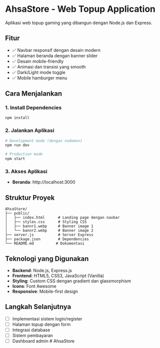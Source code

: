 # AhsaStore - Web Topup Application

Aplikasi web topup gaming yang dibangun dengan Node.js dan Express.

## Fitur

- ✅ Navbar responsif dengan desain modern
- ✅ Halaman beranda dengan banner slider
- ✅ Desain mobile-friendly
- ✅ Animasi dan transisi yang smooth
- ✅ Dark/Light mode toggle
- ✅ Mobile hamburger menu

## Cara Menjalankan

### 1. Install Dependencies
```bash
npm install
```

### 2. Jalankan Aplikasi
```bash
# Development mode (dengan nodemon)
npm run dev

# Production mode
npm start
```

### 3. Akses Aplikasi
- **Beranda**: http://localhost:3000

## Struktur Proyek

```
AhsaStore/
├── public/
│   ├── index.html      # Landing page dengan navbar
│   ├── styles.css      # Styling CSS
│   ├── bannr1.webp     # Banner image 1
│   └── bannr2.webp     # Banner image 2
├── server.js           # Server Express
├── package.json        # Dependencies
└── README.md          # Dokumentasi
```

## Teknologi yang Digunakan

- **Backend**: Node.js, Express.js
- **Frontend**: HTML5, CSS3, JavaScript (Vanilla)
- **Styling**: Custom CSS dengan gradient dan glassmorphism
- **Icons**: Font Awesome
- **Responsive**: Mobile-first design

## Langkah Selanjutnya

- [ ] Implementasi sistem login/register
- [ ] Halaman topup dengan form
- [ ] Integrasi database
- [ ] Sistem pembayaran
- [ ] Dashboard admin
#   A h s a S t o r e  
 